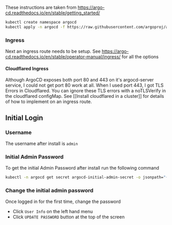These instructions are taken from https://argo-cd.readthedocs.io/en/stable/getting_started/

```bash
kubectl create namespace argocd
kubectl apply -n argocd -f https://raw.githubusercontent.com/argoproj/argo-cd/stable/manifests/install.yaml
```
### Ingress
Next an ingress route needs to be setup. See  https://argo-cd.readthedocs.io/en/stable/operator-manual/ingress/ for all the options



#### Cloudflared Ingress
Although ArgoCD exposes both port 80 and 443 on it's argocd-server service, I could not get port 80 work at all. When I used port 443, I got TLS Errors in Cloudflared. You can ignore these TLS errors with a noTLSVerify in the cloudflared configMap.  See [[Install cloudflared in a cluster]] for details of how to implement on an ingress route.

## Initial Login
### Username
The username after install is `admin`

### Initial Admin Password
To get the initial Admin Password after install run the following command

```bash
kubectl -n argocd get secret argocd-initial-admin-secret -o jsonpath="{.data.password}" | base64 -d
```

### Change the initial admin password
Once logged in for the first time, change the password
* Click `User Info` on the left hand menu
* Click `UPDATE PASSWORD` button at the top of the screen